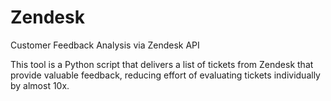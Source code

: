 # Zendesk
Customer Feedback Analysis via Zendesk API 

This tool is a Python script that delivers a list of tickets from Zendesk that provide valuable feedback, reducing effort of evaluating tickets individually by almost 10x.
